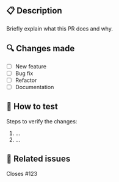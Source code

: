 ## 📋 Description

Briefly explain what this PR does and why.

## 🔍 Changes made

- [ ] New feature
- [ ] Bug fix
- [ ] Refactor
- [ ] Documentation

## 🧪 How to test

Steps to verify the changes:

1. ...
2. ...

## 📎 Related issues

Closes #123